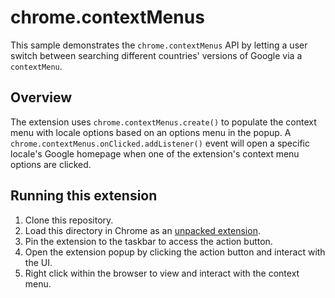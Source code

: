 # chrome.contextMenus

This sample demonstrates the `chrome.contextMenus` API by letting a user switch between searching different countries' versions of Google via a `contextMenu`.

## Overview

The extension uses `chrome.contextMenus.create()` to populate the context menu with locale options based on an options menu in the popup. A `chrome.contextMenus.onClicked.addListener()` event will open a specific locale's Google homepage when one of the extension's context menu options are clicked.

## Running this extension

1. Clone this repository.
2. Load this directory in Chrome as an [unpacked extension](https://developer.chrome.com/docs/extensions/mv3/getstarted/development-basics/#load-unpacked).
3. Pin the extension to the taskbar to access the action button.
4. Open the extension popup by clicking the action button and interact with the UI.
5. Right click within the browser to view and interact with the context menu.
